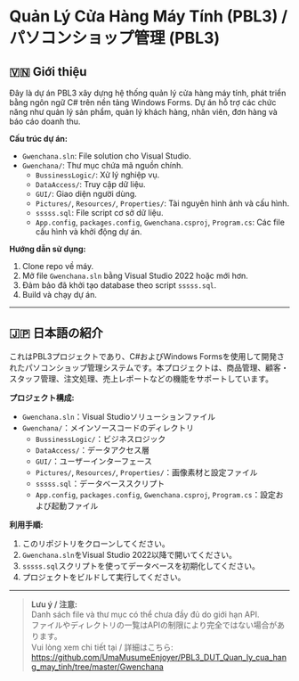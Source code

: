 # Quản Lý Cửa Hàng Máy Tính (PBL3) / パソコンショップ管理 (PBL3)

## 🇻🇳 Giới thiệu

Đây là dự án PBL3 xây dựng hệ thống quản lý cửa hàng máy tính, phát triển bằng ngôn ngữ C# trên nền tảng Windows Forms. Dự án hỗ trợ các chức năng như quản lý sản phẩm, quản lý khách hàng, nhân viên, đơn hàng và báo cáo doanh thu.

**Cấu trúc dự án:**
- `Gwenchana.sln`: File solution cho Visual Studio.
- `Gwenchana/`: Thư mục chứa mã nguồn chính.
    - `BussinessLogic/`: Xử lý nghiệp vụ.
    - `DataAccess/`: Truy cập dữ liệu.
    - `GUI/`: Giao diện người dùng.
    - `Pictures/`, `Resources/`, `Properties/`: Tài nguyên hình ảnh và cấu hình.
    - `sssss.sql`: File script cơ sở dữ liệu.
    - `App.config`, `packages.config`, `Gwenchana.csproj`, `Program.cs`: Các file cấu hình và khởi động dự án.

**Hướng dẫn sử dụng:**
1. Clone repo về máy.
2. Mở file `Gwenchana.sln` bằng Visual Studio 2022 hoặc mới hơn.
3. Đảm bảo đã khởi tạo database theo script `sssss.sql`.
4. Build và chạy dự án.

---

## 🇯🇵 日本語の紹介

これはPBL3プロジェクトであり、C#およびWindows Formsを使用して開発されたパソコンショップ管理システムです。本プロジェクトは、商品管理、顧客・スタッフ管理、注文処理、売上レポートなどの機能をサポートしています。

**プロジェクト構成:**
- `Gwenchana.sln`：Visual Studioソリューションファイル
- `Gwenchana/`：メインソースコードのディレクトリ
    - `BussinessLogic/`：ビジネスロジック
    - `DataAccess/`：データアクセス層
    - `GUI/`：ユーザーインターフェース
    - `Pictures/`, `Resources/`, `Properties/`：画像素材と設定ファイル
    - `sssss.sql`：データベーススクリプト
    - `App.config`, `packages.config`, `Gwenchana.csproj`, `Program.cs`：設定および起動ファイル

**利用手順:**
1. このリポジトリをクローンしてください。
2. `Gwenchana.sln`をVisual Studio 2022以降で開いてください。
3. `sssss.sql`スクリプトを使ってデータベースを初期化してください。
4. プロジェクトをビルドして実行してください。

---

> **Lưu ý / 注意:**  
> Danh sách file và thư mục có thể chưa đầy đủ do giới hạn API.  
> ファイルやディレクトリの一覧はAPIの制限により完全ではない場合があります。  
> Vui lòng xem chi tiết tại / 詳細はこちら:  
> https://github.com/UmaMusumeEnjoyer/PBL3_DUT_Quan_ly_cua_hang_may_tinh/tree/master/Gwenchana
